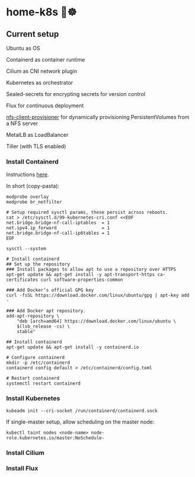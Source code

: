 # home-k8s 🏡☸

## Current setup
Ubuntu as OS

Containerd as container runtime

Cilium as CNI network plugin

Kubernetes as orchestrator

Sealed-secrets for encrypting secrets for version control

Flux for continuous deployment

[nfs-client-provisioner](https://github.com/kubernetes-incubator/external-storage/tree/master/nfs-client) for dynamically provisioning PersistentVolumes from a NFS server

MetalLB as LoadBalancer

Tiller (with TLS enabled)

### Install Containerd

Instructions [here](https://kubernetes.io/docs/setup/cri/#containerd).

In short (copy-pasta):
```
modprobe overlay
modprobe br_netfilter

# Setup required sysctl params, these persist across reboots.
cat > /etc/sysctl.d/99-kubernetes-cri.conf <<EOF
net.bridge.bridge-nf-call-iptables  = 1
net.ipv4.ip_forward                 = 1
net.bridge.bridge-nf-call-ip6tables = 1
EOF

sysctl --system

# Install containerd
## Set up the repository
### Install packages to allow apt to use a repository over HTTPS
apt-get update && apt-get install -y apt-transport-https ca-certificates curl software-properties-common

### Add Docker’s official GPG key
curl -fsSL https://download.docker.com/linux/ubuntu/gpg | apt-key add -

### Add Docker apt repository.
add-apt-repository \
    "deb [arch=amd64] https://download.docker.com/linux/ubuntu \
    $(lsb_release -cs) \
    stable"

## Install containerd
apt-get update && apt-get install -y containerd.io

# Configure containerd
mkdir -p /etc/containerd
containerd config default > /etc/containerd/config.toml

# Restart containerd
systemctl restart containerd
```

### Install Kubernetes

```
kubeadm init --cri-socket /run/containerd/containerd.sock
```

If single-master setup, allow scheduling on the master node:
```
kubectl taint nodes <node-name> node-role.kubernetes.io/master:NoSchedule-
```

### Install Cilium

### Install Flux


